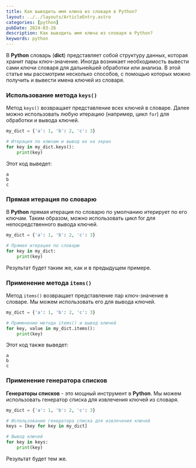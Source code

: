 ```yaml
---
title: Как выводить имя ключа из словаря в Python?
layout: ../../layouts/ArticleEntry.astro
categories: [python]
pubDate: 2024-03-26
description: Как выводить имя ключа из словаря в Python?
keywords: python
---
```


В **Python** словарь (**dict**) представляет собой структуру данных, которая хранит пары ключ-значение. Иногда возникает необходимость вывести сами ключи словаря для дальнейшей обработки или анализа. В этой статье мы рассмотрим несколько способов, с помощью которых можно получить и вывести имена ключей из словаря.

### Использование метода `keys()`

Метод `keys()` возвращает представление всех ключей в словаре. Далее можно использовать любую итерацию (например, цикл `for`) для обработки и вывода ключей.

```python
my_dict = {'a': 1, 'b': 2, 'c': 3}

# Итерация по ключам и вывод их на экран
for key in my_dict.keys():
    print(key)
```

Этот код выведет:

```
a
b
c
```

### Прямая итерация по словарю

В **Python** прямая итерация по словарю по умолчанию итерирует по его ключам. Таким образом, можно использовать цикл for для непосредственного вывода ключей.

```python
my_dict = {'a': 1, 'b': 2, 'c': 3}

# Прямая итерация по словарю
for key in my_dict:
    print(key)
```

Результат будет таким же, как и в предыдущем примере.

### Применение метода `items()`

Метод `items()` возвращает представление пар ключ-значение в словаре. Мы можем использовать его для вывода ключей.

```python
my_dict = {'a': 1, 'b': 2, 'c': 3}

# Применение метода items() и вывод ключей
for key, value in my_dict.items():
    print(key)
```

Этот код также выведет:

```
a
b
c
```

### Применение генератора списков

**Генераторы списков** - это мощный инструмент в **Python**. Мы можем использовать генератор списка для извлечения ключей из словаря.

```python
my_dict = {'a': 1, 'b': 2, 'c': 3}

# Использование генератора списка для извлечения ключей
keys = [key for key in my_dict]

# Вывод ключей
for key in keys:
    print(key)
```

Результат будет тем же.
